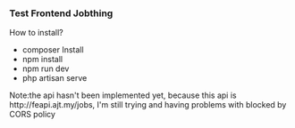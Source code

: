 <h3>Test Frontend Jobthing</h3>
<p>How to install?</p>
<ul>
    <li>composer Install</li>
    <li>npm install</li>
    <li>npm run dev</li>
    <li>php artisan serve</li>
</ul>

<p>Note:the api hasn't been implemented yet, because this api is http://feapi.ajt.my/jobs, I'm still trying and having problems with blocked by CORS policy</p>

